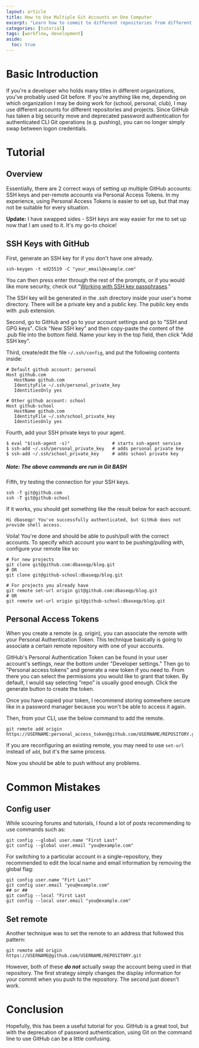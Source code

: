 ```yaml
---
layout: article
title: How to Use Multiple Git Accounts on One Computer
excerpt: "Learn how to commit to different repositories from different accounts after GitHub has deprecated password authentication for authenticated Git operations. Very useful if you are working on different projects for different organizations such as personal GitHub and a school GitHub."
categories: [tutorial]
tags: [workflow, development]
aside:
  toc: true
---
```


# Basic Introduction 
If you're a developer who holds many titles in different organizations, you've probably used Git before. If you're anything like me, depending on which organization I may be doing work for (school, personal, club), I may use different accounts for different repositories and projects. Since GitHub has taken a big security move and deprecated password authentication for authenticated CLI Git operations (e.g. pushing), you can no longer simply swap between logon credentials.

# Tutorial
## Overview
Essentially, there are 2 correct ways of setting up multiple GitHub accounts: SSH keys and per-remote accounts via Personal Access Tokens. In my experience, using Personal Access Tokens is easier to set up, but that may not be suitable for every situation.

**Update:** I have swapped sides - SSH keys are way easier for me to set up now that I am used to it. It's my go-to choice!

## SSH Keys with GitHub
First, generate an SSH key for if you don't have one already.
```
ssh-keygen -t ed25519 -C "your_email@example.com"
```
You can then press enter through the rest of the prompts, or if you would like more security, check out "[Working with SSH key passphrases](https://docs.github.com/en/authentication/connecting-to-github-with-ssh/working-with-ssh-key-passphrases)."

The SSH key will be generated in the .ssh directory inside your user's home directory. There will be a private key and a public key. The public key ends with .pub extension. 

Second, go to GitHub and go to your account settings and go to "SSH and GPG keys". Click "New SSH key" and then copy-paste the content of the .pub file into the bottom field. Name your key in the top field, then click "Add SSH key".

Third, create/edit the file `~/.ssh/config`, and put the following contents inside:
```
# Default github account: personal
Host github.com
   HostName github.com
   IdentityFile ~/.ssh/personal_private_key
   IdentitiesOnly yes
   
# Other github account: school
Host github-school
   HostName github.com
   IdentityFile ~/.ssh/school_private_key
   IdentitiesOnly yes
```
Fourth, add your SSH private keys to your agent.
```
$ eval "$(ssh-agent -s)"                # starts ssh-agent service
$ ssh-add ~/.ssh/personal_private_key   # adds personal private key
$ ssh-add ~/.ssh/school_private_key     # adds school private key
```
##### Note: The above commands are run in Git BASH

Fifth, try testing the connection for your SSH keys.
```
ssh -T git@github.com
ssh -T git@github-school
```
If it works, you should get something like the result below for each account.
```
Hi dbaseqp! You've successfully authenticated, but GitHub does not provide shell access.
```
Voila! You're done and should be able to push/pull with the correct accounts. To specify which account you want to be pushing/pulling with, configure your remote like so:
```
# For new projects
git clone git@github.com:dbaseqp/blog.git
# OR
git clone git@github-school:dbaseqp/blog.git

# For projects you already have
git remote set-url origin git@github.com:dbaseqp/blog.git
# OR
git remote set-url origin git@github-school:dbaseqp/blog.git
```

## Personal Access Tokens
When you create a remote (e.g. origin), you can associate the remote with your Personal Authentication Token. This technique basically is going to associate a certain remote repository with one of your accounts. 

GitHub's Personal Authentication Token can be found in your user account's settings, near the bottom under "Developer settings." Then go to "Personal access tokens" and generate a new token if you need to. From there you can select the permissions you would like to grant that token. By default, I would say selecting "repo" is usually good enough. Click the generate button to create the token.

Once you have copied your token, I recommend storing somewhere secure like in a password manager because you won't be able to access it again. 

Then, from your CLI, use the below command to add the remote.
```
git remote add origin https://USERNAME:personal_access_token@github.com/USERNAME/REPOSITORY.git
```
If you are reconfiguring an existing remote, you may need to use `set-url` instead of `add`, but it's the same process.

Now you should be able to push without any problems.

# Common Mistakes
## Config user
While scouring forums and tutorials, I found a lot of posts recommending to use commands such as:
```
git config --global user.name "First Last"
git config --global user.email "you@example.com"
```
For switching to a particular account in a single-repository, they recommended to edit the local name and email information by removing the global flag:
```
git config user.name "Firt Last"
git config user.email "you@example.com"
## or ##
git config --local "First Last
git config --local user.email "you@example.com"
```
## Set remote
Another technique was to set the remote to an address that followed this pattern:
```
git remote add origin https://USERNAME@github.com/USERNAME/REPOSITORY.git
```

However, both of these  ***do not*** actually swap the account being used in that repository. The first strategy simply changes the display information for your commit when you push to the repository. The second just doesn't work.

# Conclusion
Hopefully, this has been a useful tutorial for you. GitHub is a great tool, but with the deprecation of password authentication, using Git on the command line to use GitHub can be a little confusing.
